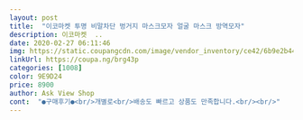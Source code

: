 ```yaml
---
layout: post 
title:  "이코마켓 투명 비말차단 벙거지 마스크모자 얼굴 마스크 방역모자" 
description: 이코마켓  ..
date: 2020-02-27 06:11:46 
img: https://static.coupangcdn.com/image/vendor_inventory/ce42/6b9e2b444731f5769f6f49179dcc56ba7d880d43e5cfb6a020b8d0b45680.jpg 
linkUrl: https://coupa.ng/brg43p 
categories: [1008] 
color: 9E9D24 
price: 8900 
author: Ask View Shop 
cont:  "●구매후기●<br/>개별로<br/>배송도 빠르고 상품도 만족합니다.<br/><br/>" 
---
```

